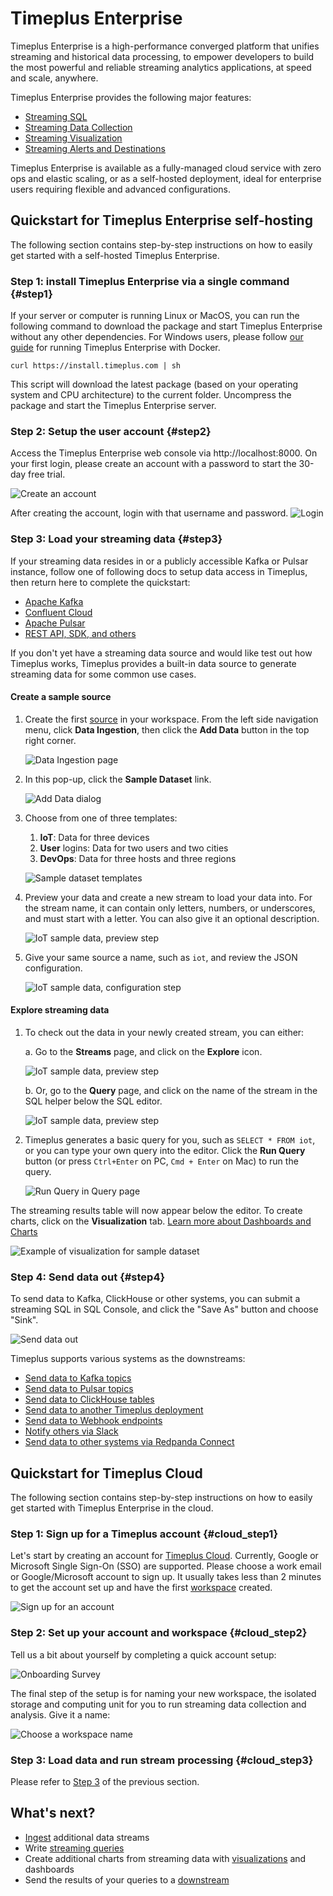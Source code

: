 # Timeplus Enterprise

Timeplus Enterprise is a high-performance converged platform that unifies streaming and historical data processing, to empower developers to build the most powerful and reliable streaming analytics applications, at speed and scale, anywhere.

Timeplus Enterprise provides the following major features:

* [Streaming SQL](/query-syntax)
* [Streaming Data Collection](/ingestion)
* [Streaming Visualization](/viz)
* [Streaming Alerts and Destinations](/destination)

Timeplus Enterprise is available as a fully-managed cloud service with zero ops and elastic scaling, or as a self-hosted deployment, ideal for enterprise users requiring flexible and advanced configurations.

## Quickstart for Timeplus Enterprise self-hosting

The following section contains step-by-step instructions on how to easily get started with a self-hosted Timeplus Enterprise.

### Step 1: install Timeplus Enterprise via a single command {#step1}

If your server or computer is running Linux or MacOS, you can run the following command to download the package and start Timeplus Enterprise without any other dependencies. For Windows users, please follow [our guide](/singlenode_install#docker) for running Timeplus Enterprise with Docker.

```shell
curl https://install.timeplus.com | sh
```

This script will download the latest package (based on your operating system and CPU architecture) to the current folder. Uncompress the package and start the Timeplus Enterprise server.

### Step 2: Setup the user account {#step2}
Access the Timeplus Enterprise web console via http://localhost:8000. On your first login, please create an account with a password to start the 30-day free trial.

![Create an account](/img/onprem-account.png)

After creating the account, login with that username and password.
![Login](/img/onprem-login.png)

### Step 3: Load your streaming data {#step3}

If your streaming data resides in or a publicly accessible Kafka or Pulsar instance, follow one of following docs to setup data access in Timeplus, then return here to complete the quickstart:

- [Apache Kafka](/kafka-source)
- [Confluent Cloud](/confluent-cloud-source)
- [Apache Pulsar](/pulsar-external-stream)
- [REST API, SDK, and others](/ingestion)

If you don't yet have a streaming data source and would like test out how Timeplus works, Timeplus provides a built-in
data source to generate streaming data for some common use cases.

#### Create a sample source

1. Create the first [source](/glossary#source) in your workspace. From the left side navigation menu, click **Data
   Ingestion**, then click the **Add Data** button in the top right corner.

   ![Data Ingestion page](/img/sample-source-button-1.png)

2. In this pop-up, click the **Sample Dataset** link.

   ![Add Data dialog](/img/sample-source-dialog-2.png)

3. Choose from one of three templates:

   1. **IoT**: Data for three devices
   2. **User** logins: Data for two users and two cities
   3. **DevOps**: Data for three hosts and three regions

   ![Sample dataset templates](/img/sample-source-template-3.png)

4. Preview your data and create a new stream to load your data into. For the stream name, it can contain only letters,
   numbers, or underscores, and must start with a letter. You can also give it an optional description.

   ![IoT sample data, preview step](/img/sample-source-preview-4.png)

5. Give your same source a name, such as `iot`, and review the JSON configuration.

   ![IoT sample data, configuration step](/img/sample-source-configuration-5.png)

#### Explore streaming data

1. To check out the data in your newly created stream, you can either:

   a. Go to the **Streams** page, and click on the **Explore** icon.

   ![IoT sample data, preview step](/img/streams-list.png)

   b. Or, go to the **Query** page, and click on the name of the stream in the SQL helper below the SQL editor.

   ![IoT sample data, preview step](/img/stream_name-in-list.png)

2. Timeplus generates a basic query for you, such as `SELECT * FROM iot`, or you can type your own query into the
   editor. Click the **Run Query** button (or press `Ctrl+Enter` on PC, `Cmd + Enter` on Mac) to run the query.

   ![Run Query in Query page](/img/run-query.png)

The streaming results table will now appear below the editor. To create charts, click on the **Visualization** tab.
[Learn more about Dashboards and Charts](/viz)

![Example of visualization for sample dataset](/img/viz-sample-iot.png)

### Step 4: Send data out {#step4}
To send data to Kafka, ClickHouse or other systems, you can submit a streaming SQL in SQL Console, and click the "Save As" button and choose "Sink".

![Send data out](/img/sink.png)

Timeplus supports various systems as the downstreams:
* [Send data to Kafka topics](/destination#kafka)
* [Send data to Pulsar topics](/pulsar-external-stream#write-data-to-pulsar)
* [Send data to ClickHouse tables](/proton-clickhouse-external-table#write)
* [Send data to another Timeplus deployment](/timeplus-external-stream)
* [Send data to Webhook endpoints](/destination#webhook)
* [Notify others via Slack](/destination#slack)
* [Send data to other systems via Redpanda Connect](/destination#rpconnect)


## Quickstart for Timeplus Cloud

The following section contains step-by-step instructions on how to easily get started with Timeplus Enterprise in the cloud.

### Step 1: Sign up for a Timeplus account {#cloud_step1}

Let's start by creating an account for [Timeplus Cloud](https://us-west-2.timeplus.cloud/). Currently, Google or Microsoft Single Sign-On (SSO) are supported. Please choose a work email or Google/Microsoft account to sign up. It usually takes less than 2 minutes to get the account set up and have the first [workspace](/glossary#workspace) created.

![Sign up for an account](/img/sign-up-page.png)

### Step 2: Set up your account and workspace {#cloud_step2}

Tell us a bit about yourself by completing a quick account setup:

![Onboarding Survey](/img/onboarding-survey.png)

The final step of the setup is for naming your new workspace, the isolated storage and computing unit for you to run streaming data collection and analysis. Give it a name:

![Choose a workspace name](/img/workspace-name-setup.png)

### Step 3: Load data and run stream processing {#cloud_step3}

Please refer to [Step 3](#step3) of the previous section.

## What's next?

- [Ingest](/ingestion) additional data streams
- Write [streaming queries](/query-syntax)
- Create additional charts from streaming data with [visualizations](/viz) and dashboards
- Send the results of your queries to a [downstream](/destination)
